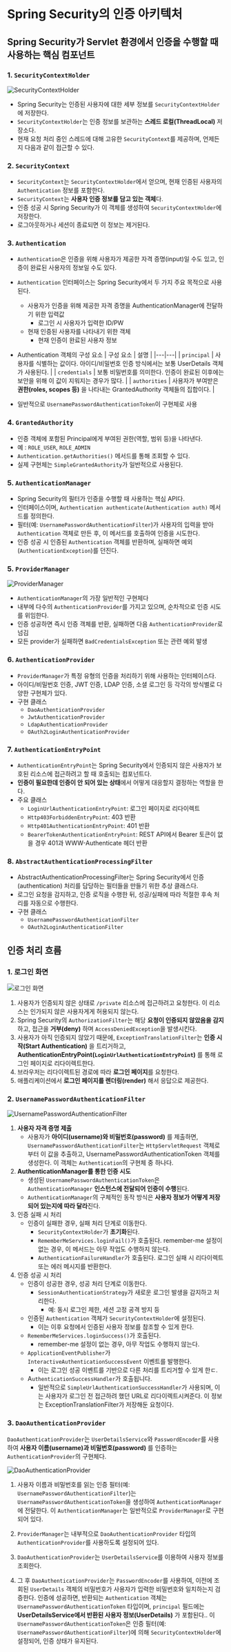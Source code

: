 # Spring Security의 인증 아키텍처

## Spring Security가 Servlet 환경에서 인증을 수행할 때 사용하는 핵심 컴포넌트
### 1. `SecurityContextHolder`

![SecurityContextHolder](../images/1/14-2.PNG)

- Spring Security는 인증된 사용자에 대한 세부 정보를 `SecurityContextHolder`에 저장한다.
- `SecurityContextHolder`는 인증 정보를 보관하는 **스레드 로컬(ThreadLocal)** 저장소다.
- 현재 요청 처리 중인 스레드에 대해 고유한 `SecurityContext`를 제공하며, 언제든지 다음과 같이 접근할 수 있다.

### 2. `SecurityContext`
- `SecurityContext`는 `SecurityContextHolder`에서 얻으며, 현재 인증된 사용자의 `Authentication` 정보를 포함한다.
- `SecurityContext`는 **사용자 인증 정보를 담고 있는 객체**다.
- 인증 성공 시 Spring Security가 이 객체를 생성하여 `SecurityContextHolder`에 저장한다.
- 로그아웃하거나 세션이 종료되면 이 정보는 제거된다.

### 3. `Authentication`
- `Authentication`은 인증을 위해 사용자가 제공한 자격 증명(input)일 수도 있고, 인증이 완료된 사용자의 정보일 수도 있다.
- `Authentication` 인터페이스는 Spring Security에서 두 가지 주요 목적으로 사용된다.
    - 사용자가 인증을 위해 제공한 자격 증명을 AuthenticationManager에 전달하기 위한 입력값
      - 로그인 시 사용자가 입력한 ID/PW
    - 현재 인증된 사용자를 나타내기 위한 객체
      - 현재 인증이 완료된 사용자 정보
- Authentication 객체의 구성 요소
  | 구성 요소 | 설명 |
  |---|---|
  | `principal` | 사용자를 식별하는 값이다. 아이디/비밀번호 인증 방식에서는 보통 UserDetails 객체가 사용된다. |
  | `credentials` | 보통 비밀번호를 의미한다. 인증이 완료된 이후에는 보안을 위해 이 값이 지워지는 경우가 많다. |
  | `authorities` | 사용자가 부여받은 **권한(roles, scopes 등)** 을 나타내는 GrantedAuthority 객체들의 집합이다. |

- 일반적으로 `UsernamePasswordAuthenticationToken`이 구현체로 사용

### 4. `GrantedAuthority`
- 인증 객체에 포함된 Principal에게 부여된 권한(역할, 범위 등)을 나타낸다.
- 예 : `ROLE_USER`, `ROLE_ADMIN`
- `Authentication.getAuthorities()` 메서드를 통해 조회할 수 있다.
- 실제 구현체는 `SimpleGrantedAuthority`가 일반적으로 사용된다.

### 5. `AuthenticationManager`
- Spring Security의 필터가 인증을 수행할 때 사용하는 핵심 API다.
- 인터페이스이며, `Authentication authenticate(Authentication auth)` 메서드를 정의한다.
- 필터(예: `UsernamePasswordAuthenticationFilter`)가 사용자의 입력을 받아 `Authentication` 객체로 만든 후, 이 메서드를 호출하여 인증을 시도한다.
- 인증 성공 시 인증된 `Authentication` 객체를 반환하며, 실패하면 예외(`AuthenticationException`)를 던진다.

### 5. `ProviderManager`

![ProviderManager](../images/1/14-3.PNG)

- `AuthenticationManager`의 가장 일반적인 구현체다
- 내부에 다수의 `AuthenticationProvider`를 가지고 있으며, 순차적으로 인증 시도를 위임한다.
- 인증 성공하면 즉시 인증 객체를 반환, 실패하면 다음 `AuthenticationProvider`로 넘김
- 모든 provider가 실패하면 `BadCredentialsException` 또는 관련 예외 발생

### 6. `AuthenticationProvider`
- `ProviderManager`가 특정 유형의 인증을 처리하기 위해 사용하는 인터페이스다.
- 아이디/비밀번호 인증, JWT 인증, LDAP 인증, 소셜 로그인 등 각각의 방식별로 다양한 구현체가 있다.
- 구현 클래스
  - `DaoAuthenticationProvider`
  - `JwtAuthenticationProvider`
  - `LdapAuthenticationProvider`
  - `OAuth2LoginAuthenticationProvider`

### 7. `AuthenticationEntryPoint`
- `AuthenticationEntryPoint`는 Spring Security에서 인증되지 않은 사용자가 보호된 리소스에 접근하려고 할 때 호출되는 컴포넌트다.
- **인증이 필요한데 인증이 안 되어 있는 상태**에서 어떻게 대응할지 결정하는 역할을 한다.
- 주요 클래스
  - `LoginUrlAuthenticationEntryPoint`: 로그인 페이지로 리다이렉트
  - `Http403ForbiddenEntryPoint`: 403 반환
  - `Http401AuthenticationEntryPoint`: 401 반환
  - `BearerTokenAuthenticationEntryPoint`: REST API에서 Bearer 토큰이 없을 경우 401과 WWW-Authenticate 헤더 반환
  
### 8. `AbstractAuthenticationProcessingFilter`
- AbstractAuthenticationProcessingFilter는 Spring Security에서 인증(authentication) 처리를 담당하는 필터들을 만들기 위한 추상 클래스다.
- 로그인 요청을 감지하고, 인증 로직을 수행한 뒤, 성공/실패에 따라 적절한 후속 처리를 자동으로 수행한다.
- 구현 클래스
  - `UsernamePasswordAuthenticationFilter`
  - `OAuth2LoginAuthenticationFilter` 

## 인증 처리 흐름
### 1. 로그인 화면
![로그인 화면](../images/1/14-4.PNG)

1. 사용자가 인증되지 않은 상태로 `/private` 리소스에 접근하려고 요청한다. 이 리소스는 인가되지 않은 사용자게게 허용되지 않는다.
2. Spring Security의 `AuthorizationFilter`는 해당 **요청이 인증되지 않았음을 감지**하고, 접근을 **거부(deny)** 하며 `AccessDeniedException`을 발생시킨다.
3. 사용자가 아직 인증되지 않았기 때문에, `ExceptionTranslationFilter`는 **인증 시작(Start Authentication)** 을 트리거하고, **AuthenticationEntryPoint(`LoginUrlAuthenticationEntryPoint`)** 를 통해 로그인 페이지로 리다이렉트한다.
4. 브라우저는 리다이렉트된 경로에 따라 **로그인 페이지**를 요청한다.
5. 애플리케이션에서 **로그인 페이지를 렌더링(render)** 해서 응답으로 제공한다.

### 2. `UsernamePasswordAuthenticationFilter`
![UsernamePasswordAuthenticationFilter](../images/1/14-5.PNG)
1. **사용자 자격 증명 제출**
   - 사용자가 **아이디(username)와 비밀번호(password)** 를 제출하면, `UsernamePasswordAuthenticationFilter`는 `HttpServletRequest` 객체로부터 이 값을 추출하고, UsernamePasswordAuthenticationToken 객체를 생성한다. 이 객체는 `Authentication`의 구현체 중 하나다.
2. **AuthenticationManager를 통한 인증 시도**
   - 생성된 `UsernamePasswordAuthenticationToken`은 `AuthenticationManager` **인스턴스에 전달되어 인증이 수행**된다.
   - `AuthenticationManager`의 구체적인 동작 방식은 **사용자 정보가 어떻게 저장되어 있는지에 따라 달라**진다.
3. 인증 실패 시 처리
   - 인증이 실패한 경우, 실패 처리 단계로 이동한다.
     - `SecurityContextHolder`가 **초기화**된다.
     - `RememberMeServices.loginFail()`가 호출된다. remember-me 설정이 없는 경우, 이 메서드는 아무 작업도 수행하지 않는다.
     - `AuthenticationFailureHandler`가 호출된다. 로그인 실패 시 리다이렉트 또는 에러 메시지를 반환한다.
4. 인증 성공 시 처리
   - 인증이 성공한 경우, 성공 처리 단계로 이동한다.
     - `SessionAuthenticationStrategy`가 새로운 로그인 발생을 감지하고 처리한다.
        - 예: 동시 로그인 제한, 세션 고정 공격 방지 등
   - 인증된 `Authentication` 객체가 `SecurityContextHolder`에 설정된다.
        - 이는 이후 요청에서 인증된 사용자 정보를 참조할 수 있게 한다.
   - `RememberMeServices.loginSuccess()`가 호출된다.
        - remember-me 설정이 없는 경우, 아무 작업도 수행하지 않는다.
   - `ApplicationEventPublisher`가 `InteractiveAuthenticationSuccessEvent` 이벤트를 발행한다.
        - 이는 로그인 성공 이벤트를 기반으로 다른 처리를 트리거할 수 있게 한ㄷ.
   - A`uthenticationSuccessHandler`가 호출됩니다.
        - 일반적으로 `SimpleUrlAuthenticationSuccessHandler`가 사용되며, 이는 사용자가 로그인 전 접근하려 했던 URL로 리다이렉트시켜준다. 이 정보는 ExceptionTranslationFilter가 저장해둔 요청이다.

### 3. `DaoAuthenticationProvider`
`DaoAuthenticationProvider`는 `UserDetailsService`와 `PasswordEncoder`를 사용하여 **사용자 이름(username)과 비밀번호(password)** 를 인증하는 `AuthenticationProvider`의 구현체다.

![DaoAuthenticationProvider](../images/1/14-6.PNG)

1. 사용자 이름과 비밀번호를 읽는 인증 필터(예: `UsernamePasswordAuthenticationFilter`)는 `UsernamePasswordAuthenticationToken`을 생성하여 `AuthenticationManager`에 전달한다. 이 `AuthenticationManager`는 일반적으로 `ProviderManager`로 구현되어 있다.

2. `ProviderManager`는 내부적으로 `DaoAuthenticationProvider` 타입의 `AuthenticationProvider`를 사용하도록 설정되어 있다.

3. `DaoAuthenticationProvider`는 `UserDetailsService`를 이용하여 사용자 정보를 조회한다.

4. 그 후 `DaoAuthenticationProvider`는 `PasswordEncoder`를 사용하여, 이전에 조회된 `UserDetails` 객체의 비밀번호가 사용자가 입력한 비밀번호와 일치하는지 검증한다.
인증에 성공하면, 반환되는 `Authentication` 객체는 `UsernamePasswordAuthenticationToken` 타입이며, `principal` 필드에는 **UserDetailsService에서 반환된 사용자 정보(UserDetails)** 가 포함된다.. 이 `UsernamePasswordAuthenticationToken`은 인증 필터(예: `UsernamePasswordAuthenticationFilter`)에 의해 `SecurityContextHolder`에 설정되어, 인증 상태가 유지된다.
